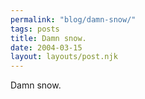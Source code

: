 ```yaml
---
permalink: "blog/damn-snow/"
tags: posts
title: Damn snow. 
date: 2004-03-15
layout: layouts/post.njk
---
```


Damn snow.